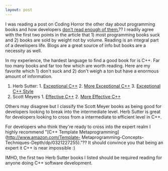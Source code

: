```yaml
---
layout: post
---
```

I was reading a post on Coding Horror the other day about programming books and how developers [don't read enough of them.](http://www.codinghorror.com/blog/archives/001108.html)?? I readily agree with the first two points in the article that 1) most programming books suck and 2) books are sold by weight not by volume. Reading is an integral part of a developers life. Blogs are a great source of info but books are a necessity as well.

In my experience, the hardest language to find a good book for is C++. Far too many books and far too few which are worth reading. Here are my favorite which 1) don't suck and 2) don't weigh a ton but have a enormous amount of information.

  1. Herb Sutter: 
    1. [Exceptional C++](http://www.amazon.com/Exceptional-Engineering-Programming-Solutions-Depth/dp/0201615622)
    2. [More Exceptional C++](http://www.amazon.com/More-Exceptional-Engineering-Programming-Depth/dp/020170434X/ref=pd_bxgy_b_img_b/105-5993487-4416400)
    3. [Exceptional C++ Style](http://www.amazon.com/Exceptional-C%2B%2B-Style-Engineering-Depth/dp/0201760428/ref=sr_1_3?ie=UTF8&s=books&qid=1209624394&sr=1-3)
  2. Scott Meyers
    1. [Effective C++](http://www.amazon.com/Template-Metaprogramming-Concepts-Techniques-Depth/dp/0321227255)
    2. [More Effective C++](http://www.amazon.com/More-Effective-Addison-Wesley-Professional-Computing/dp/020163371X/ref=pd_bxgy_b_img_b)

Others may disagree but I classify the Scott Meyer books as being good for developers looking to break into the intermediate level. Herb Sutter is great for developers looking to cross from a intermediate to efficient level in C++.  

For developers who think they're ready to cross into the expert realm I highly recommend "[C++ Template Metaprogramming](http://www.amazon.com/Template- Metaprogramming-Concepts-Techniques-Depth/dp/0321227255)."?? It should convince you that being an expert it C++ is near impossible :)

IMHO, the first two Herb Sutter books I listed should be required reading for anyone doing C++ software development.

